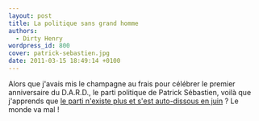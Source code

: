 ```yaml
---
layout: post
title: La politique sans grand homme
authors:
  - Dirty Henry
wordpress_id: 800
cover: patrick-sebastien.jpg
date: 2011-03-15 18:49:14 +0100
---
```


Alors que j'avais mis le champagne au frais pour célébrer le premier
anniversaire du D.A.R.D., le parti politique de Patrick Sébastien, voilà que
j'apprends que
[le parti n'existe plus et s'est auto-dissous en juin](http://www.slate.fr/story/23171/patrick-sebastien-dard-ferme) ?
Le monde va mal !
